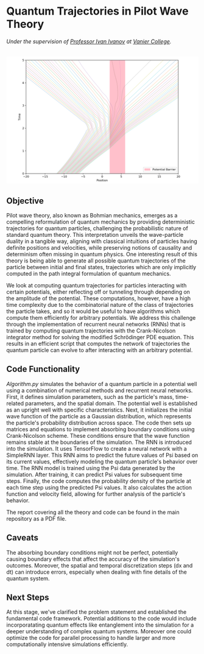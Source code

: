 # Quantum Trajectories in Pilot Wave Theory
###### Under the supervision of [Professor Ivan Ivanov](https://euclid.vaniercollege.qc.ca/~iti/) at [Vanier College](https://www.vaniercollege.qc.ca/).

![alt text](https://github.com/IsolatedSingularity/Quantum-Trajectories/blob/main/Plots/RectangularPotentialWell.png)

## Objective

Pilot wave theory, also known as Bohmian mechanics, emerges as a compelling reformulation of quantum mechanics by providing deterministic trajectories for quantum particles, challenging the probabilistic nature of standard quantum theory. This interpretation unveils the wave-particle duality in a tangible way, aligning with classical intuitions of particles having definite positions and velocities, while preserving notions of causality and determinism often missing in quantum physics. One interesting result of this theory is being able to generate all possible quantum trajectories of the particle between initial and final states, trajectories which are only implicitly computed in the path integral formulation of quantum mechanics. 

We look at computing quantum trajectories for particles interacting with certain potentials, either reflecting off or tunneling through depending on the amplitude of the potential. These computations, however, have a high time complexity due to the combinatorial nature of the class of trajectories the particle takes, and so it would be useful to have algorithms which compute them efficiently for arbitrary potentials. We address this challenge through the implementation of recurrent neural networks (RNNs) that is trained by computing quantum trajectories with the Crank-Nicolson integrator method for solving the modified Schrödinger PDE equation. This results in an efficient script that computes the network of trajectories the quantum particle can evolve to after interacting with an arbitrary potential.

## Code Functionality

*Algorithm.py* simulates the behavior of a quantum particle in a potential well using a combination of numerical methods and recurrent neural networks. First, it defines simulation parameters, such as the particle's mass, time-related parameters, and the spatial domain. The potential well is established as an upright well with specific characteristics. Next, it initializes the initial wave function of the particle as a Gaussian distribution, which represents the particle's probability distribution across space. The code then sets up matrices and equations to implement absorbing boundary conditions using Crank-Nicolson scheme. These conditions ensure that the wave function remains stable at the boundaries of the simulation. The RNN is introduced into the simulation. It uses TensorFlow to create a neural network with a SimpleRNN layer. This RNN aims to predict the future values of Psi based on its current values, effectively modeling the quantum particle's behavior over time. The RNN model is trained using the Psi data generated by the simulation. After training, it can predict Psi values for subsequent time steps. Finally, the code computes the probability density of the particle at each time step using the predicted Psi values. It also calculates the action function and velocity field, allowing for further analysis of the particle's behavior.

The report covering all the theory and code can be found in the main repository as a PDF file.

## Caveats

The absorbing boundary conditions might not be perfect, potentially causing boundary effects that affect the accuracy of the simulation's outcomes. Moreover, the spatial and temporal discretization steps (dx and dt) can introduce errors, especially when dealing with fine details of the quantum system.

## Next Steps

At this stage, we've clarified the problem statement and established the fundamental code framework. Potential additions to the code would include incorporatating quantum effects like entanglement into the simulation for a deeper understanding of complex quantum systems. Moreover one could optimize the code for parallel processing to handle larger and more computationally intensive simulations efficiently.
